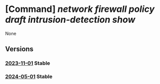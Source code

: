 # [Command] _network firewall policy draft intrusion-detection show_

None

## Versions

### [2023-11-01](/Resources/mgmt-plane/L3N1YnNjcmlwdGlvbnMve30vcmVzb3VyY2Vncm91cHMve30vcHJvdmlkZXJzL21pY3Jvc29mdC5uZXR3b3JrL2ZpcmV3YWxscG9saWNpZXMve30vZmlyZXdhbGxwb2xpY3lkcmFmdHMvZGVmYXVsdA==/2023-11-01.xml) **Stable**

<!-- mgmt-plane /subscriptions/{}/resourcegroups/{}/providers/microsoft.network/firewallpolicies/{}/firewallpolicydrafts/default 2023-11-01 properties.intrusionDetection -->

### [2024-05-01](/Resources/mgmt-plane/L3N1YnNjcmlwdGlvbnMve30vcmVzb3VyY2Vncm91cHMve30vcHJvdmlkZXJzL21pY3Jvc29mdC5uZXR3b3JrL2ZpcmV3YWxscG9saWNpZXMve30vZmlyZXdhbGxwb2xpY3lkcmFmdHMvZGVmYXVsdA==/2024-05-01.xml) **Stable**

<!-- mgmt-plane /subscriptions/{}/resourcegroups/{}/providers/microsoft.network/firewallpolicies/{}/firewallpolicydrafts/default 2024-05-01 properties.intrusionDetection -->
